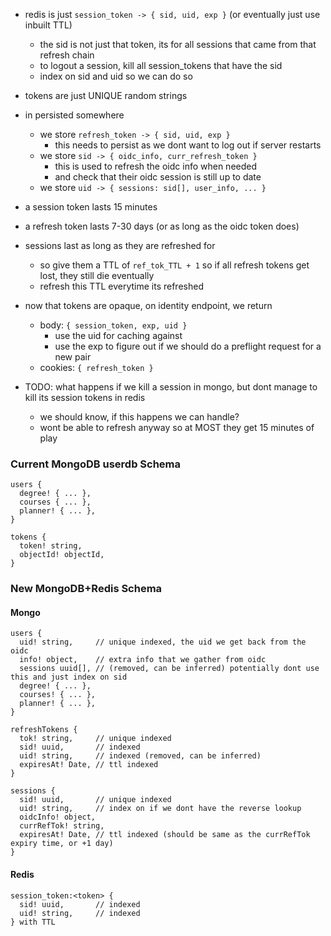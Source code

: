 - redis is just `session_token -> { sid, uid, exp }` (or eventually just use inbuilt TTL)
  - the sid is not just that token, its for all sessions that came from that refresh chain
  - to logout a session, kill all session_tokens that have the sid
  - index on sid and uid so we can do so
- tokens are just UNIQUE random strings
- in persisted somewhere
  - we store `refresh_token -> { sid, uid, exp }`
    - this needs to persist as we dont want to log out if server restarts
  - we store `sid -> { oidc_info, curr_refresh_token }`
    - this is used to refresh the oidc info when needed
    - and check that their oidc session is still up to date
  - we store `uid -> { sessions: sid[], user_info, ... }`

- a session token lasts 15 minutes
- a refresh token lasts 7-30 days (or as long as the oidc token does)
- sessions last as long as they are refreshed for
  - so give them a TTL of `ref_tok_TTL + 1` so if all refresh tokens get lost, they still die eventually
  - refresh this TTL everytime its refreshed

- now that tokens are opaque, on identity endpoint, we return
  - body: `{ session_token, exp, uid }`
    - use the uid for caching against
    - use the exp to figure out if we should do a preflight request for a new pair
  - cookies: `{ refresh_token }`

- TODO: what happens if we kill a session in mongo, but dont manage to kill its session tokens in redis
  - we should know, if this happens we can handle?
  - wont be able to refresh anyway so at MOST they get 15 minutes of play


### Current MongoDB userdb Schema
```
users {
  degree! { ... },
  courses { ... },
  planner! { ... },
}

tokens {
  token! string,
  objectId! objectId,
}
```

### New MongoDB+Redis Schema

#### Mongo
```
users {
  uid! string,     // unique indexed, the uid we get back from the oidc
  info! object,    // extra info that we gather from oidc
  sessions uuid[], // (removed, can be inferred) potentially dont use this and just index on sid
  degree! { ... },
  courses! { ... },
  planner! { ... },
}

refreshTokens {
  tok! string,     // unique indexed
  sid! uuid,       // indexed
  uid! string,     // indexed (removed, can be inferred)
  expiresAt! Date, // ttl indexed
}

sessions {
  sid! uuid,       // unique indexed
  uid! string,     // index on if we dont have the reverse lookup
  oidcInfo! object,
  currRefTok! string,
  expiresAt! Date, // ttl indexed (should be same as the currRefTok expiry time, or +1 day)
}
```

#### Redis
```
session_token:<token> {
  sid! uuid,       // indexed
  uid! string,     // indexed
} with TTL
```